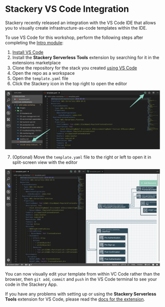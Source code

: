 # Stackery VS Code Integration

Stackery recently released an integration with the VS Code IDE that allows you to visually create infrastructure-as-code templates within the IDE.

To use VS Code for this workshop, perform the following steps after completing the [Intro module](readme.md):

1. [Install VS Code](https://code.visualstudio.com/download)
2. Install the **Stackery Serverless Tools** extension by searching for it in the extensions marketplace
3. Clone the repository for the stack you created [using VS Code](https://code.visualstudio.com/docs/editor/versioncontrol#_cloning-a-repository)
4. Open the repo as a workspace
5. Open the `template.yaml` file
6. Click the Stackery icon in the top right to open the editor

![VS Code Extension](./images/vscode1.png)

7. (Optional) Move the `template.yaml` file to the right or left to open it in split-screen view with the editor

![VS Code Extension](./images/vscode2.png)

You can now visually edit your template from within VC Code rather than the browser, then `git add`, `commit` and `push` in the VS Code terminal to see your code in the Stackery App.

If you have any problems with setting up or using the **Stackery Serverless Tools** extension for VS Code, please read the [docs for the extension](https://docs.stackery.io/docs/next/ecosystem-integrations/stackery-vscode/).